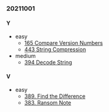 ### 20211001

#### Y
- easy
  - [165 Compare Version Numbers](https://leetcode.com/problems/compare-version-numbers/)
  - [443 String Compression](https://leetcode.com/problems/string-compression/)
- medium
  - [394 Decode String](https://leetcode.com/problems/decode-string/)

#### V
- easy
  - [389. Find the Difference](https://leetcode.com/problems/find-the-difference/)
  - [383. Ransom Note](https://leetcode.com/problems/ransom-note/)

